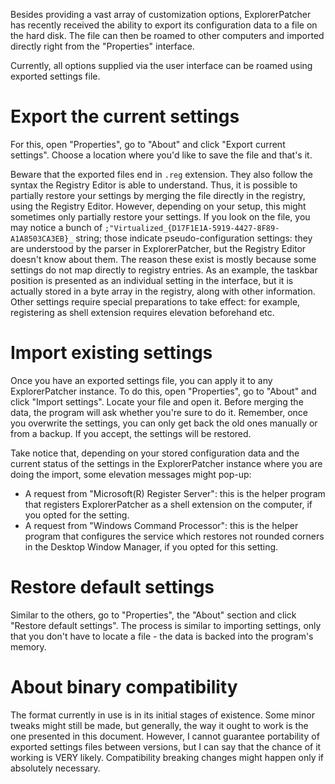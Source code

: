 Besides providing a vast array of customization options, ExplorerPatcher has recently received the ability to export its configuration data to a file on the hard disk. The file can then be roamed to other computers and imported directly right from the "Properties" interface.

Currently, all options supplied via the user interface can be roamed using exported settings file.

# Export the current settings

For this, open "Properties", go to "About" and click "Export current settings". Choose a location where you'd like to save the file and that's it.

Beware that the exported files end in `.reg` extension. They also follow the syntax the Registry Editor is able to understand. Thus, it is possible to partially restore your settings by merging the file directly in the registry, using the Registry Editor. However, depending on your setup, this might sometimes only partially restore your settings. If you look on the file, you may notice a bunch of `;"Virtualized_{D17F1E1A-5919-4427-8F89-A1A8503CA3EB}_` string; those indicate pseudo-configuration settings: they are understood by the parser in ExplorerPatcher, but the Registry Editor doesn't know about them. The reason these exist is mostly because some settings do not map directly to registry entries. As an example, the taskbar position is presented as an individual setting in the interface, but it is actually stored in a byte array in the registry, along with other information. Other settings require special preparations to take effect: for example, registering as shell extension requires elevation beforehand etc.

# Import existing settings

Once you have an exported settings file, you can apply it to any ExplorerPatcher instance. To do this, open "Properties", go to "About" and click "Import settings". Locate your file and open it. Before merging the data, the program will ask whether you're sure to do it. Remember, once you overwrite the settings, you can only get back the old ones manually or from a backup. If you accept, the settings will be restored.

Take notice that, depending on your stored configuration data and the current status of the settings in the ExplorerPatcher instance where you are doing the import, some elevation messages might pop-up:

* A request from "Microsoft(R) Register Server": this is the helper program that registers ExplorerPatcher as a shell extension on the computer, if you opted for the setting.
* A request from "Windows Command Processor": this is the helper program that configures the service which restores not rounded corners in the Desktop Window Manager, if you opted for this setting.

# Restore default settings

Similar to the others, go to "Properties", the "About" section and click "Restore default settings". The process is similar to importing settings, only that you don't have to locate a file - the data is backed into the program's memory.

# About binary compatibility

The format currently in use is in its initial stages of existence. Some minor tweaks might still be made, but generally, the way it ought to work is the one presented in this document. However, I cannot guarantee portability of exported settings files between versions, but I can say that the chance of it working is VERY likely. Compatibility breaking changes might happen only if absolutely necessary.
